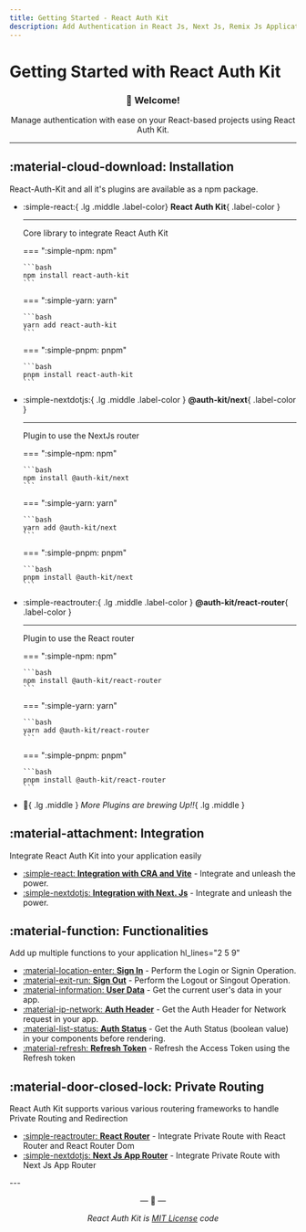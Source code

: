 ```yaml
---
title: Getting Started - React Auth Kit
description: Add Authentication in React Js, Next Js, Remix Js Application using React Auth Kit
---
```


# Getting Started with React Auth Kit

<h3 align="center">
👋 Welcome!
</h3>
<p align="center">
Manage authentication with ease on your React-based projects using React Auth Kit.
</p>

<div data-ea-publisher="authkitarkadipme" data-ea-type="text" id="getting_started"></div>

---

## :material-cloud-download: Installation

React-Auth-Kit and all it's plugins are available as a npm package.

<div class="grid cards" markdown>

-   :simple-react:{ .lg .middle .label-color} __React Auth Kit__{ .label-color }

    ---

    Core library to integrate React Auth Kit

    === ":simple-npm: npm"

        ```bash
        npm install react-auth-kit
        ```

    === ":simple-yarn: yarn"

        ```bash
        yarn add react-auth-kit
        ```
    
    === ":simple-pnpm: pnpm"

        ```bash
        pnpm install react-auth-kit
        ```

-   :simple-nextdotjs:{ .lg .middle .label-color } __@auth-kit/next__{ .label-color }

    ---

    Plugin to use the NextJs router

    === ":simple-npm: npm"

        ```bash
        npm install @auth-kit/next
        ```

    === ":simple-yarn: yarn"

        ```bash
        yarn add @auth-kit/next
        ```
    
    === ":simple-pnpm: pnpm"

        ```bash
        pnpm install @auth-kit/next
        ```

-   :simple-reactrouter:{ .lg .middle .label-color } __@auth-kit/react-router__{ .label-color }

    ---

    Plugin to use the React router

    === ":simple-npm: npm"

        ```bash
        npm install @auth-kit/react-router
        ```

    === ":simple-yarn: yarn"

        ```bash
        yarn add @auth-kit/react-router
        ```
    
    === ":simple-pnpm: pnpm"

        ```bash
        pnpm install @auth-kit/react-router
        ```

- :rocket:{ .lg .middle } _More Plugins are brewing Up!!_{ .lg .middle }

</div>

## :material-attachment: Integration
Integrate React Auth Kit into your application easily

<div class="grid cards" markdown>

- [:simple-react: **Integration with CRA and Vite**](./integration/react-app.md) - Integrate and unleash the power.
- [:simple-nextdotjs: **Integration with Next. Js**](./integration/next-app-router.md) - Integrate and unleash the power.

</div>

## :material-function: Functionalities
Add up multiple functions to your application
hl_lines="2 5 9"
<div class="grid cards" markdown>

- [:material-location-enter: **Sign In**](./signin.md) - Perform the Login or Signin Operation.
- [:material-exit-run: **Sign Out**](./signout.md) - Perform the Logout or Singout Operation.
- [:material-information: **User Data**](./authdata.md) - Get the current user's data in your app.
- [:material-ip-network: **Auth Header**](./authheader.md) - Get the Auth Header for Network request in your app.
- [:material-list-status: **Auth Status**](./checkauth.md) - Get the Auth Status (boolean value) in your components before rendering.
- [:material-refresh: **Refresh Token**](./refreshtoken.md) - Refresh the Access Token using the Refresh token

</div>

## :material-door-closed-lock: Private Routing

React Auth Kit supports various various routering frameworks to handle Private Routing and Redirection

<div class="grid cards" markdown>

- [:simple-reactrouter: **React Router**](./privateroute/react-router.md) - Integrate Private Route with React Router and React Router Dom
- [:simple-nextdotjs: **Next Js App Router**](./privateroute/next-app.md) - Integrate Private Route with Next Js App Router

</div>
---

<p align="center">&mdash; 🔑  &mdash;</p>
<p align="center"><i>React Auth Kit is <a href="https://github.com/react-auth-kit/react-auth-kit/blob/master/LICENSE">
MIT License</a> code</i></p>
